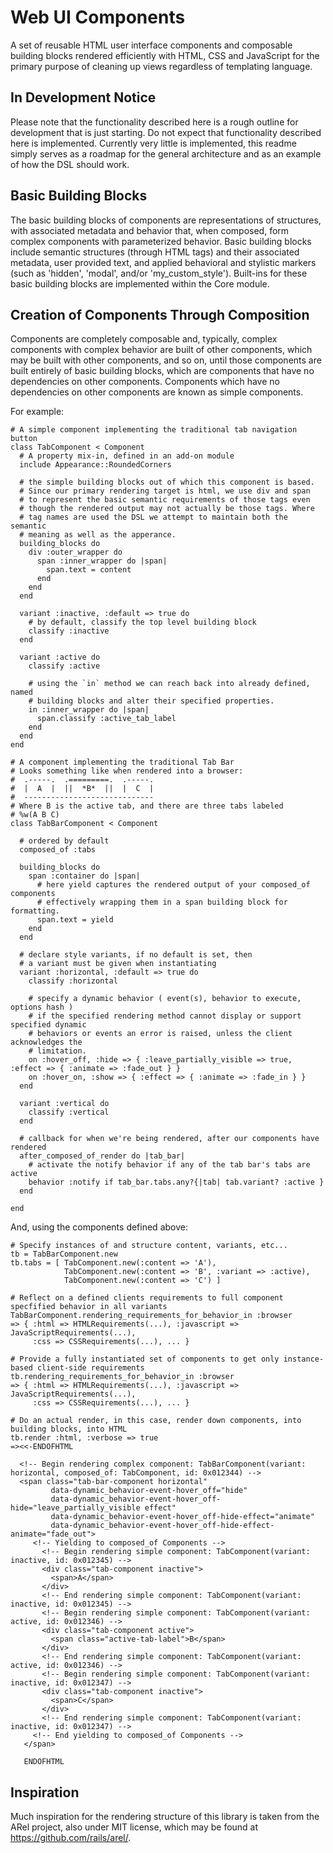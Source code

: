 Web UI Components
=================
A set of reusable HTML user interface components and composable building 
blocks rendered efficiently with HTML, CSS and JavaScript for the primary 
purpose of cleaning up views regardless of templating language.

In Development Notice
---------------------
Please note that the functionality described here is a rough outline for 
development that is just starting. Do not expect that functionality described
here is implemented. Currently very little is implemented, this readme simply
serves as a roadmap for the general architecture and as an example of how the 
DSL should work.

Basic Building Blocks
---------------------
The basic building blocks of components are representations of structures, 
with associated metadata and behavior that, when composed, form complex 
components with parameterized behavior. Basic building blocks include 
semantic structures (through HTML tags) and their associated metadata, 
user provided text, and applied behavioral and stylistic markers (such 
as 'hidden', 'modal', and/or 'my_custom_style'). Built-ins for these 
basic building blocks are implemented within the Core module.

Creation of Components Through Composition
------------------------------------------
Components are completely composable and, typically, complex components 
with complex behavior are built of other components, which may be built
with other components, and so on, until those components are built entirely 
of basic building blocks, which are components that have no dependencies on 
other components. Components which have no dependencies on other components 
are known as simple components.

For example:

    # A simple component implementing the traditional tab navigation button
    class TabComponent < Component
      # A property mix-in, defined in an add-on module
      include Appearance::RoundedCorners
    
      # the simple building blocks out of which this component is based.
      # Since our primary rendering target is html, we use div and span
      # to represent the basic semantic requirements of those tags even
      # though the rendered output may not actually be those tags. Where
      # tag names are used the DSL we attempt to maintain both the semantic
      # meaning as well as the apperance.
      building_blocks do
        div :outer_wrapper do
          span :inner_wrapper do |span|
            span.text = content
          end
        end
      end
    
      variant :inactive, :default => true do
        # by default, classify the top level building block
        classify :inactive
      end

      variant :active do
        classify :active
    
        # using the `in` method we can reach back into already defined, named
        # building blocks and alter their specified properties.
        in :inner_wrapper do |span|
          span.classify :active_tab_label
        end
      end
    end
    
    # A component implementing the traditional Tab Bar
    # Looks something like when rendered into a browser:
    #  .-----.  .=========.  .-----.
    #  |  A  |  ||  *B*  ||  |  C  |
    #  -----------------------------
    # Where B is the active tab, and there are three tabs labeled
    # %w(A B C)
    class TabBarComponent < Component
    
      # ordered by default
      composed_of :tabs
    
      building_blocks do
        span :container do |span|
          # here yield captures the rendered output of your composed_of components
          # effectively wrapping them in a span building block for formatting.
          span.text = yield
        end
      end
    
      # declare style variants, if no default is set, then
      # a variant must be given when instantiating 
      variant :horizontal, :default => true do
        classify :horizontal
    
        # specify a dynamic behavior ( event(s), behavior to execute, options hash )
        # if the specified rendering method cannot display or support specified dynamic
        # behaviors or events an error is raised, unless the client acknowledges the 
        # limitation.
        on :hover_off, :hide => { :leave_partially_visible => true, :effect => { :animate => :fade_out } }
        on :hover_on, :show => { :effect => { :animate => :fade_in } }
      end

      variant :vertical do
        classify :vertical
      end
    
      # callback for when we're being rendered, after our components have rendered
      after_composed_of_render do |tab_bar|
        # activate the notify behavior if any of the tab bar's tabs are active
        behavior :notify if tab_bar.tabs.any?{|tab| tab.variant? :active }
      end
    
    end

And, using the components defined above:

    # Specify instances of and structure content, variants, etc...
    tb = TabBarComponent.new
    tb.tabs = [ TabComponent.new(:content => 'A'), 
                TabComponent.new(:content => 'B', :variant => :active), 
                TabComponent.new(:content => 'C') ]

    # Reflect on a defined clients requirements to full component specfified behavior in all variants
    TabBarComponent.rendering_requirements_for_behavior_in :browser
    => { :html => HTMLRequirements(...), :javascript => JavaScriptRequirements(...),
         :css => CSSRequirements(...), ... }

    # Provide a fully instantiated set of components to get only instance-based client-side requirements
    tb.rendering_requirements_for_behavior_in :browser
    => { :html => HTMLRequirements(...), :javascript => JavaScriptRequirements(...),
         :css => CSSRequirements(...), ... }
    
    # Do an actual render, in this case, render down components, into building blocks, into HTML
    tb.render :html, :verbose => true
    =><<-ENDOFHTML
    
      <!-- Begin rendering complex component: TabBarComponent(variant: horizontal, composed_of: TabComponent, id: 0x012344) --> 
      <span class="tab-bar-component horizontal"
             data-dynamic_behavior-event-hover_off="hide" 
             data-dynamic_behavior-event-hover_off-hide="leave_partially_visible effect"
             data-dynamic_behavior-event-hover_off-hide-effect="animate"
             data-dynamic_behavior-event-hover_off-hide-effect-animate="fade_out">
         <!-- Yielding to composed_of Components -->
           <!-- Begin rendering simple component: TabComponent(variant: inactive, id: 0x012345) -->
           <div class="tab-component inactive">
             <span>A</span>
           </div>
           <!-- End rendering simple component: TabComponent(variant: inactive, id: 0x012345) -->
           <!-- Begin rendering simple component: TabComponent(variant: active, id: 0x012346) -->
           <div class="tab-component active">
             <span class="active-tab-label">B</span>
           </div>
           <!-- End rendering simple component: TabComponent(variant: active, id: 0x012346) -->
           <!-- Begin rendering simple component: TabComponent(variant: inactive, id: 0x012347) -->
           <div class="tab-component inactive">
             <span>C</span>
           </div>
           <!-- End rendering simple component: TabComponent(variant: inactive, id: 0x012347) -->
         <!-- End yielding to composed_of Components -->
       </span>
    
       ENDOFHTML

Inspiration
-----------
Much inspiration for the rendering structure of this library is taken from the ARel project, also under MIT
license, which may be found at https://github.com/rails/arel/.
